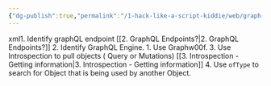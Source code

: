 ```yaml
---
{"dg-publish":true,"permalink":"/1-hack-like-a-script-kiddie/web/graph-ql/0-graph-ql-attack-flow/","noteIcon":"","created":"2025-04-15T14:11:19.602-04:00"}
---
```


















xml1. Identify graphQL endpoint  [[2. GraphQL Endpoints?\|2. GraphQL Endpoints?]]
2. Identify GraphQL Engine. 
	1. Use Graphw00f.
3. Use Introspection to pull objects ( Query or Mutations)   [[3. Introspection - Getting information\|3. Introspection - Getting information]]
4. Use `ofType` to search for Object that is being used by another Object. 